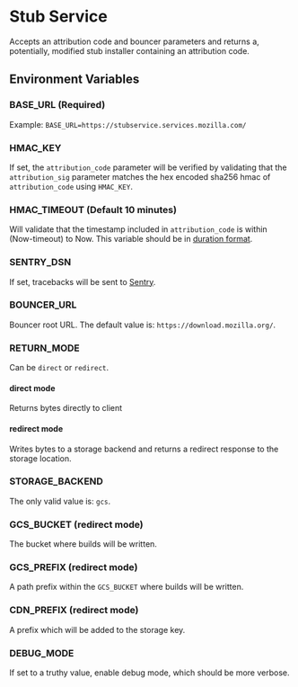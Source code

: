 # Stub Service

Accepts an attribution code and bouncer parameters and returns a, potentially,
modified stub installer containing an attribution code.

## Environment Variables

### BASE_URL (Required)

Example: `BASE_URL=https://stubservice.services.mozilla.com/`

### HMAC_KEY

If set, the `attribution_code` parameter will be verified by validating that the
`attribution_sig` parameter matches the hex encoded sha256 hmac of
`attribution_code` using `HMAC_KEY`.

### HMAC_TIMEOUT (Default 10 minutes)

Will validate that the timestamp included in `attribution_code` is within
(Now-timeout) to Now. This variable should be in [duration
format](https://golang.org/pkg/time/#ParseDuration).

### SENTRY_DSN

If set, tracebacks will be sent to [Sentry](https://getsentry.com/).

### BOUNCER_URL

Bouncer root URL. The default value is: `https://download.mozilla.org/`.

### RETURN_MODE

Can be `direct` or `redirect`.

#### direct mode

Returns bytes directly to client

#### redirect mode

Writes bytes to a storage backend and returns a redirect response to the storage
location.

### STORAGE_BACKEND

The only valid value is: `gcs`.

### GCS_BUCKET (redirect mode)

The bucket where builds will be written.

### GCS_PREFIX (redirect mode)

A path prefix within the `GCS_BUCKET` where builds will be written.

### CDN_PREFIX (redirect mode)

A prefix which will be added to the storage key.

### DEBUG_MODE

If set to a truthy value, enable debug mode, which should be more verbose.
